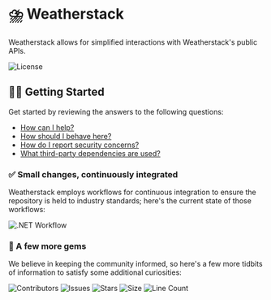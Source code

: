 # ⛈️ Weatherstack

Weatherstack allows for simplified interactions with Weatherstack's public APIs.

![License](https://img.shields.io/github/license/tacosontitan/Weatherstack?logo=github&style=for-the-badge)

## 💁‍♀️ Getting Started

Get started by reviewing the answers to the following questions:

- [How can I help?](./CONTRIBUTING.md)
- [How should I behave here?](./CODE_OF_CONDUCT.md)
- [How do I report security concerns?](./SECURITY.md)
- [What third-party dependencies are used?](./NOTICES.md)

### ✅ Small changes, continuously integrated

Weatherstack employs workflows for continuous integration to ensure the repository is held to industry standards; here's the current state of those workflows:

![.NET Workflow](https://img.shields.io/github/actions/workflow/status/tacosontitan/Weatherstack/build.yml?label=Build%20and%20Test&logo=dotnet&style=for-the-badge)

### 💎 A few more gems

We believe in keeping the community informed, so here's a few more tidbits of information to satisfy some additional curiosities:

![Contributors](https://img.shields.io/github/contributors/tacosontitan/Weatherstack?logo=github&style=for-the-badge)
![Issues](https://img.shields.io/github/issues/tacosontitan/Weatherstack?logo=github&style=for-the-badge)
![Stars](https://img.shields.io/github/stars/tacosontitan/Weatherstack?logo=github&style=for-the-badge)
![Size](https://img.shields.io/github/languages/code-size/tacosontitan/Weatherstack?logo=github&style=for-the-badge)
![Line Count](https://img.shields.io/tokei/lines/github/tacosontitan/Weatherstack?logo=github&style=for-the-badge)
